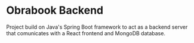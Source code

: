 # Obrabook Backend
Project build on Java's Spring Boot framework to act as a backend server that comunicates with a React frontend and MongoDB database.
